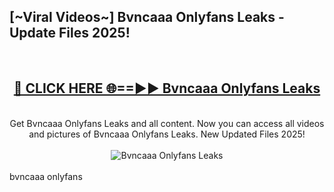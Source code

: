 <h2>[~Viral Videos~] Bvncaaa Onlyfans Leaks - Update Files 2025!</h2>
<br>
<div align="center">
<h2><a href="https://betterlinks.top/A2PfLJ" rel="nofollow">🔴 CLICK HERE 🌐==►► Bvncaaa Onlyfans Leaks</a></h2>
<br>
Get Bvncaaa Onlyfans Leaks and all content. Now you can access all videos and pictures of Bvncaaa Onlyfans Leaks. New Updated Files 2025!
<br>
<br>
<a href="https://betterlinks.top/A2PfLJ" rel="nofollow" data-target="animated-image.originalLink"><img src="https://i.ibb.co.com/WyWwxjT/player-gif2.gif" alt="Bvncaaa Onlyfans Leaks" style="max-width: 100%; display: inline-block;" data-target="animated-image.originalImage"></a>
</div>
<br>
bvncaaa onlyfans